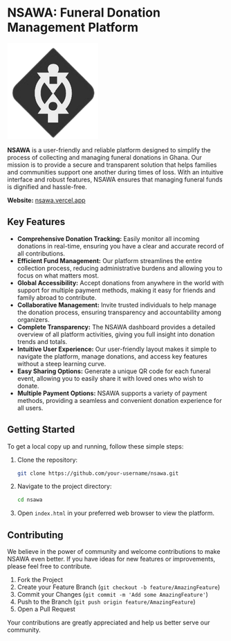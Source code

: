 # NSAWA: Funeral Donation Management Platform

![NSAWA Logo](images/logo.png)

**NSAWA** is a user-friendly and reliable platform designed to simplify the process of collecting and managing funeral donations in Ghana. Our mission is to provide a secure and transparent solution that helps families and communities support one another during times of loss. With an intuitive interface and robust features, NSAWA ensures that managing funeral funds is dignified and hassle-free.

**Website:** [nsawa.vercel.app](https://nsawa.vercel.app)

## Key Features

-   **Comprehensive Donation Tracking:** Easily monitor all incoming donations in real-time, ensuring you have a clear and accurate record of all contributions.
-   **Efficient Fund Management:** Our platform streamlines the entire collection process, reducing administrative burdens and allowing you to focus on what matters most.
-   **Global Accessibility:** Accept donations from anywhere in the world with support for multiple payment methods, making it easy for friends and family abroad to contribute.
-   **Collaborative Management:** Invite trusted individuals to help manage the donation process, ensuring transparency and accountability among organizers.
-   **Complete Transparency:** The NSAWA dashboard provides a detailed overview of all platform activities, giving you full insight into donation trends and totals.
-   **Intuitive User Experience:** Our user-friendly layout makes it simple to navigate the platform, manage donations, and access key features without a steep learning curve.
-   **Easy Sharing Options:** Generate a unique QR code for each funeral event, allowing you to easily share it with loved ones who wish to donate.
-   **Multiple Payment Options:** NSAWA supports a variety of payment methods, providing a seamless and convenient donation experience for all users.

## Getting Started

To get a local copy up and running, follow these simple steps:

1.  Clone the repository:
    ```bash
    git clone https://github.com/your-username/nsawa.git
    ```
2.  Navigate to the project directory:
    ```bash
    cd nsawa
    ```
3.  Open `index.html` in your preferred web browser to view the platform.

## Contributing

We believe in the power of community and welcome contributions to make NSAWA even better. If you have ideas for new features or improvements, please feel free to contribute.

1.  Fork the Project
2.  Create your Feature Branch (`git checkout -b feature/AmazingFeature`)
3.  Commit your Changes (`git commit -m 'Add some AmazingFeature'`)
4.  Push to the Branch (`git push origin feature/AmazingFeature`)
5.  Open a Pull Request

Your contributions are greatly appreciated and help us better serve our community.
